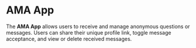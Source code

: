 # AMA App

The **AMA App** allows users to receive and manage anonymous questions or messages. Users can share their unique profile link, toggle message acceptance, and view or delete received messages.
